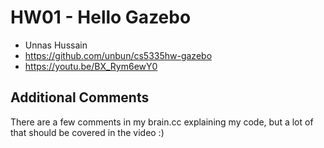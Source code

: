 # HW01 - Hello Gazebo

- Unnas Hussain
- https://github.com/unbun/cs5335hw-gazebo
- https://youtu.be/BX_Rym6ewY0

## Additional Comments
There are a few comments in my brain.cc explaining my code, but a lot of that should be covered in the video :)
